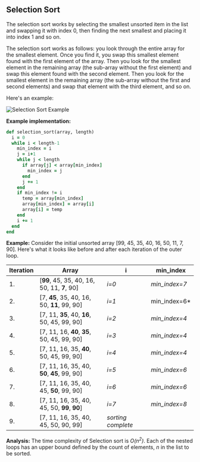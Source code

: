 ## Selection Sort

The selection sort works by selecting the smallest unsorted item in the list and swapping it with index 0, then finding the next smallest and placing it into index 1 and so on.

The selection sort works as follows: you look through the entire array for the smallest element. Once you find it, you swap this smallest element found with the first element of the array. Then you look for the smallest element in the remaining array (the sub-array without the first element) and swap this element found with the second element. Then you look for the smallest element in the remaining array (the sub-array without the first and second elements) and swap that element with the third element, and so on.

Here's an example:

![Selection Sort Example](images/selection-sort.png)

**Example implementation:**

```ruby
def selection_sort(array, length)
  i = 0
  while i < length-1
    min_index = i
    j = i+1
    while j < length
      if array[j] < array[min_index]
        min_index = j
      end
      j += 1
    end
    if min_index != i
      temp = array[min_index]
      array[min_index] = array[i]
      array[i] = temp
    end
    i += 1
  end
end
```

**Example:** Consider the initial unsorted array [99, 45, 35, 40, 16, 50, 11, 7, 90]. Here's what it looks like before and after each iteration of the outer loop.

| Iteration | Array                                       | i                  | min_index     |
| --------- | ------------------------------------------- | ------------------ | ------------- |
| 1.        | [**99**, 45, 35, 40, 16, 50, 11, **7**, 90] | _i=0_              | _min_index=7_ |
| 2.        | [7, **45**, 35, 40, 16, 50, **11**, 99, 90] | _i=1_              | min_index=6\* |
| 3.        | [7, 11, **35**, 40, **16**, 50, 45, 99, 90] | _i=2_              | _min_index=4_ |
| 4.        | [7, 11, 16, **40**, **35**, 50, 45, 99, 90] | _i=3_              | _min_index=4_ |
| 5.        | [7, 11, 16, 35, **40**, 50, 45, 99, 90]     | _i=4_              | _min_index=4_ |
| 6.        | [7, 11, 16, 35, 40, **50**, **45**, 99, 90] | _i=5_              | _min_index=6_ |
| 7.        | [7, 11, 16, 35, 40, 45, **50**, 99, 90]     | _i=6_              | _min_index=6_ |
| 8.        | [7, 11, 16, 35, 40, 45, 50, **99**, **90**] | _i=7_              | _min_index=8_ |
| 9.        | [7, 11, 16, 35, 40, 45, 50, 90, 99]         | _sorting complete_ |               |

**Analysis:** The time complexity of Selection sort is _O(n<sup>2</sup>)_. Each of the nested loops has an upper bound defined by the count of elements, _n_ in the list to be sorted.
